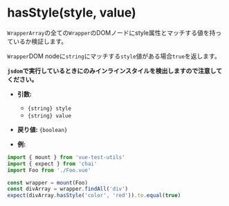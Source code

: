 # hasStyle(style, value)

`WrapperArray`の全ての`Wrapper`のDOMノードにstyle属性とマッチする値を持っているか検証します。

`Wrapper`DOM nodeに`string`にマッチする`style`値がある場合`true`を返します。 

**`jsdom`で実行しているときにのみインラインスタイルを検出しますので注意してください。**
- **引数:**
  - `{string} style`
  - `{string} value`

- **戻り値:** `{boolean}`

- **例:**

```js
import { mount } from 'vue-test-utils'
import { expect } from 'chai'
import Foo from './Foo.vue'

const wrapper = mount(Foo)
const divArray = wrapper.findAll('div')
expect(divArray.hasStyle('color', 'red')).to.equal(true)
```
